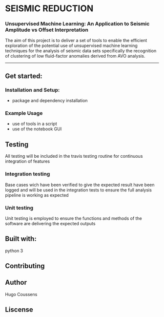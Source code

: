 # SEISMIC REDUCTION 
### Unsupervised Machine Learning: An Application to Seismic Amplitude vs Offset Interpretation ###

The aim of this project is to deliver a set of tools to enable the efficient exploration of the potential use of unsupervised machine learning techniques for the analysis of seismic data sets specifically the recognition of clustering of low fluid-factor anomalies derived from AVO analysis.

---

## Get started:

### Installation and Setup:
- package and dependency installation

### Example Usage
- use of tools in a script
- use of the notebook GUI



## Testing
All testing will be included in the travis testing routine for continuous integration of features

### Integration testing
Base cases wich have been verified to give the expected result have been logged and will be used in the integration tests to ensure the full analysis pipeline is working as expected

### Unit testing
Unit testing is employed to ensure the functions and methods of the software are delivering the expected outputs

## Built with:
python 3

## Contributing

## Author
Hugo Coussens

## Liscense
